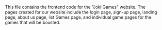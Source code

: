 This file contains the frontend code for the "Joki Games" website. The pages created for our website include the login page, sign-up page, landing page, about us page, list Games page, and individual game pages for the games that will be boosted.
